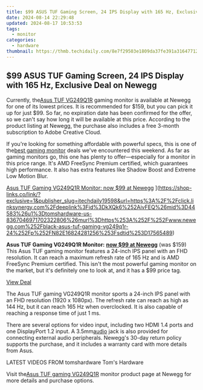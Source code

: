 ```yaml
---
title: $99 ASUS TUF Gaming Screen, 24 IPS Display with 165 Hz, Exclusive Deal on Newegg
date: 2024-08-14 22:29:48
updated: 2024-08-17 10:53:53
tags:
  - monitor
categories:
  - hardware
thumbnail: https://thmb.techidaily.com/8e7f29503e1809da37fe391a31647712629490bb93b62275ef9ee0f83d862d33.jpg
---
```


## $99 ASUS TUF Gaming Screen, 24 IPS Display with 165 Hz, Exclusive Deal on Newegg

Currently, the[Asus TUF VG249Q1R](https://shop-links.co/link/?exclusive=1&publisher_slug=itechdaily19598&url=https%3A%2F%2Fclick.linksynergy.com%2Fdeeplink%3Fid%3DkXQk6%252AivFEQ%26mid%3D44583%26u1%3Dtomshardware-us-4440454302681983452%26murl%3Dhttps%253A%252F%252Fwww.newegg.com%252Fblack-asus-tuf-gaming-vg249q1r-24%252Fp%252FN82E16824281256%253Fsdtid%253D17565489) gaming monitor is available at Newegg for one of its lowest prices. It is recommended for $159, but you can pick it up for just $99\. So far, no expiration date has been confirmed for the offer, so we can't say how long it will be available at this price. According to the product listing at Newegg, the purchase also includes a free 3-month subscription to Adobe Creative Cloud.

 If you're looking for something affordable with powerful specs, this is one of the[best gaming monitor](https://tools.techidaily.com) deals we've encountered this weekend. As far as gaming monitors go, this one has plenty to offer—especially for a monitor in this price range. It's AMD FreeSync Premium certified, which guarantees high performance. It also has extra features like Shadow Boost and Extreme Low Motion Blur.

[Asus TUF Gaming VG249Q1R Monitor: now $99 at Newegg](https://cdn.mos.cms.futurecdn.net/SuWUUsFcMSG6C9hQFCXqPR-200-100.jpg "Asus TUF Gaming VG249Q1R Monitor: now $99 at Newegg") ](https://shop-links.co/link/?exclusive=1&publisher_slug=itechdaily19598&url=https%3A%2F%2Fclick.linksynergy.com%2Fdeeplink%3Fid%3DkXQk6%252AivFEQ%26mid%3D44583%26u1%3Dtomshardware-us-8367046971702322806%26murl%3Dhttps%253A%252F%252Fwww.newegg.com%252Fblack-asus-tuf-gaming-vg249q1r-24%252Fp%252FN82E16824281256%253Fsdtid%253D17565489)

**Asus TUF Gaming VG249Q1R Monitor:** [**now $99 at Newegg**](https://shop-links.co/link/?exclusive=1&publisher_slug=itechdaily19598&url=https%3A%2F%2Fclick.linksynergy.com%2Fdeeplink%3Fid%3DkXQk6%252AivFEQ%26mid%3D44583%26u1%3Dtomshardware-us-1946169056787246624%26murl%3Dhttps%253A%252F%252Fwww.newegg.com%252Fblack-asus-tuf-gaming-vg249q1r-24%252Fp%252FN82E16824281256%253Fsdtid%253D17565489) (was $159)  
 This Asus TUF gaming monitor features a 24-inch IPS panel with an FHD resolution. It can reach a maximum refresh rate of 165 Hz and is AMD FreeSync Premium certified. This isn't the most powerful gaming monitor on the market, but it's definitely one to look at, and it has a $99 price tag.

[View Deal](https://shop-links.co/link/?exclusive=1&publisher_slug=itechdaily19598&url=https%3A%2F%2Fclick.linksynergy.com%2Fdeeplink%3Fid%3DkXQk6%252AivFEQ%26mid%3D44583%26u1%3Dtomshardware-us-8367046971702322806%26murl%3Dhttps%253A%252F%252Fwww.newegg.com%252Fblack-asus-tuf-gaming-vg249q1r-24%252Fp%252FN82E16824281256%253Fsdtid%253D17565489)

 The Asus TUF gaming VG249Q1R monitor sports a 24-inch IPS panel with an FHD resolution (1920 x 1080px). The refresh rate can reach as high as 144 Hz, but it can reach 165 Hz when overclocked. It is also capable of reaching a response time of just 1 ms.

 There are several options for video input, including two HDMI 1.4 ports and one DisplayPort 1.2 input. A 3.5mm[audio](https://tools.techidaily.com) jack is also provided for connecting external audio peripherals. Newegg's 30-day return policy supports the purchase, and it includes a warranty card with more details from Asus.

 LATEST VIDEOS FROM tomshardware Tom's Hardware

 Visit the[Asus TUF gaming VG249Q1R](https://shop-links.co/link/?exclusive=1&publisher_slug=itechdaily19598&url=https%3A%2F%2Fclick.linksynergy.com%2Fdeeplink%3Fid%3DkXQk6%252AivFEQ%26mid%3D44583%26u1%3Dtomshardware-us-1079281383185407696%26murl%3Dhttps%253A%252F%252Fwww.newegg.com%252Fblack-asus-tuf-gaming-vg249q1r-24%252Fp%252FN82E16824281256%253Fsdtid%253D17565489) monitor product page at Newegg for more details and purchase options.

<ins class="adsbygoogle"
     style="display:block"
     data-ad-format="autorelaxed"
     data-ad-client="ca-pub-7571918770474297"
     data-ad-slot="1223367746"></ins>



<ins class="adsbygoogle"
     style="display:block"
     data-ad-client="ca-pub-7571918770474297"
     data-ad-slot="8358498916"
     data-ad-format="auto"
     data-full-width-responsive="true"></ins>
